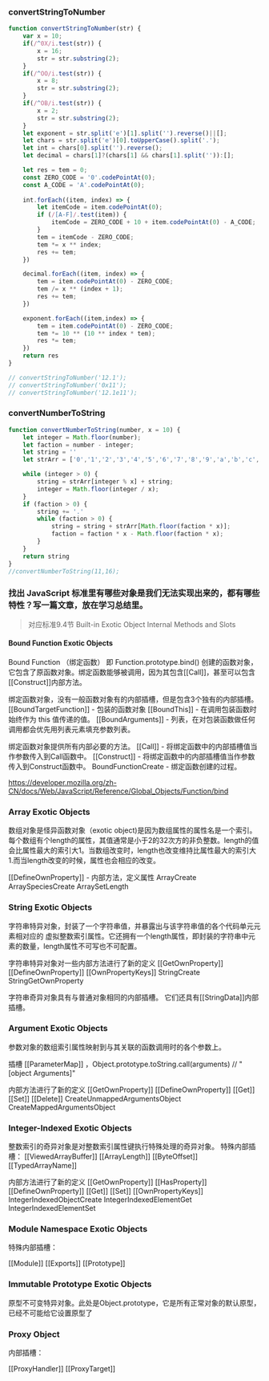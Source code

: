 ### convertStringToNumber
```JavaScript
function convertStringToNumber(str) {
    var x = 10;
    if(/^0X/i.test(str)) {
        x = 16;
        str = str.substring(2);
    }
    if(/^OO/i.test(str)) {
        x = 8;
        str = str.substring(2);
    }
    if(/^OB/i.test(str)) {
        x = 2;
        str = str.substring(2);
    }
    let exponent = str.split('e')[1].split('').reverse()||[];
    let chars = str.split('e')[0].toUpperCase().split('.');
    let int = chars[0].split('').reverse();
    let decimal = chars[1]?(chars[1] && chars[1].split('')):[];

    let res = tem = 0;
    const ZERO_CODE = '0'.codePointAt(0);
    const A_CODE = 'A'.codePointAt(0);
    
    int.forEach((item, index) => {
        let itemCode = item.codePointAt(0);
        if (/[A-F]/.test(item)) {
            itemCode = ZERO_CODE + 10 + item.codePointAt(0) - A_CODE;
        }
        tem = itemCode - ZERO_CODE;
        tem *= x ** index;
        res += tem;
    })

    decimal.forEach((item, index) => {
        tem = item.codePointAt(0) - ZERO_CODE;
        tem /= x ** (index + 1);
        res += tem;
    })

    exponent.forEach((item,index) => {
        tem = item.codePointAt(0) - ZERO_CODE;
        tem *= 10 ** (10 ** index * tem);
        res *= tem;
    })
    return res
}

// convertStringToNumber('12.1');
// convertStringToNumber('0x11');
// convertStringToNumber('12.1e11');

```

### convertNumberToString
```JavaScript
function convertNumberToString(number, x = 10) {
    let integer = Math.floor(number);
    let faction = number - integer;
    let string = ''
    let strArr = ['0','1','2','3','4','5','6','7','8','9','a','b','c','d','e','f'];

    while (integer > 0) {
        string = strArr[integer % x] + string;
        integer = Math.floor(integer / x);
    }
    if (faction > 0) {
        string += '.'
        while (faction > 0) {
            string = string + strArr[Math.floor(faction * x)];
            faction = faction * x - Math.floor(faction * x);
        }
    }
    return string
}
//convertNumberToString(11,16);
```
### 找出 JavaScript 标准里有哪些对象是我们无法实现出来的，都有哪些特性？写一篇文章，放在学习总结里。

> 对应标准9.4节 Built-in Exotic Object Internal Methods and Slots

#### Bound Function Exotic Objects
Bound Function （绑定函数） 即 Function.prototype.bind() 创建的函数对象，它包含了原函数对象。绑定函数能够被调用，因为其包含[[Call]]，甚至可以包含[[Construct]]内部方法。

绑定函数对象，没有一般函数对象有的内部插槽，但是包含3个独有的内部插槽。
[[BoundTargetFunction]] - 包装的函数对象
[[BoundThis]] - 在调用包装函数时始终作为 this 值传递的值。
[[BoundArguments]] - 列表，在对包装函数做任何调用都会优先用列表元素填充参数列表。

绑定函数对象提供所有内部必要的方法。
[[Call]] - 将绑定函数中的内部插槽值当作参数传入到Call函数中。
[[Construct]] - 将绑定函数中的内部插槽值当作参数传入到Construct函数中。
BoundFunctionCreate - 绑定函数创建的过程。

https://developer.mozilla.org/zh-CN/docs/Web/JavaScript/Reference/Global_Objects/Function/bind

### Array Exotic Objects
数组对象是怪异函数对象（exotic object)是因为数组属性的属性名是一个索引。每个数组有个length的属性，其值通常是小于2的32次方的非负整数。length的值会比属性最大的索引大1。当数组改变时，length也改变维持比属性最大的索引大1.而当length改变的时候，属性也会相应的改变。

[[DefineOwnProperty]] - 内部方法，定义属性
ArrayCreate
ArraySpeciesCreate 
ArraySetLength

### String Exotic Objects
字符串特异对象，封装了一个字符串值，并暴露出与该字符串值的各个代码单元元素相对应的 虚拟整数索引属性。它还拥有一个length属性，即封装的字符串中元素的数量，length属性不可写也不可配置。

字符串特异对象对一些内部方法进行了新的定义
[[GetOwnProperty]]
[[DefineOwnProperty]]
[[OwnPropertyKeys]]
StringCreate
StringGetOwnProperty

字符串奇异对象具有与普通对象相同的内部插槽。 它们还具有[[StringData]]内部插槽。

### Argument Exotic Objects
参数对象的数组索引属性映射到与其关联的函数调用时的各个参数上。

插槽 [[ParameterMap]] ，Object.prototype.toString.call(arguments) // "[object Arguments]"

内部方法进行了新的定义
[[GetOwnProperty]]
[[DefineOwnProperty]]
[[Get]]
[[Set]]
[[Delete]]
CreateUnmappedArgumentsObject
CreateMappedArgumentsObject


### Integer-Indexed Exotic Objects
整数索引的奇异对象是对整数索引属性键执行特殊处理的奇异对象。
特殊内部插槽：
[[ViewedArrayBuffer]]
[[ArrayLength]]
[[ByteOffset]]
[[TypedArrayName]]

内部方法进行了新的定义
[[GetOwnProperty]]
[[HasProperty]]
[[DefineOwnProperty]]
[[Get]]
[[Set]]
[[OwnPropertyKeys]]
IntegerIndexedObjectCreate
IntegerIndexedElementGet 
IntegerIndexedElementSet

### Module Namespace Exotic Objects
特殊内部插槽：

[[Module]]
[[Exports]]
[[Prototype]]


### Immutable Prototype Exotic Objects
原型不可变特异对象。此处是Object.prototype，它是所有正常对象的默认原型，已经不可能给它设置原型了


### Proxy Object
内部插槽：

[[ProxyHandler]]
[[ProxyTarget]]
